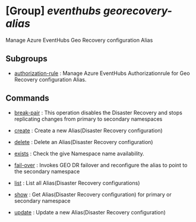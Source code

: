 # [Group] _eventhubs georecovery-alias_

Manage Azure EventHubs Geo Recovery configuration Alias

## Subgroups

- [authorization-rule](/Commands/eventhubs/georecovery-alias/authorization-rule/readme.md)
: Manage Azure EventHubs Authorizationrule for Geo Recovery configuration Alias.

## Commands

- [break-pair](/Commands/eventhubs/georecovery-alias/_break-pair.md)
: This operation disables the Disaster Recovery and stops replicating changes from primary to secondary namespaces

- [create](/Commands/eventhubs/georecovery-alias/_create.md)
: Create a new Alias(Disaster Recovery configuration)

- [delete](/Commands/eventhubs/georecovery-alias/_delete.md)
: Delete an Alias(Disaster Recovery configuration)

- [exists](/Commands/eventhubs/georecovery-alias/_exists.md)
: Check the give Namespace name availability.

- [fail-over](/Commands/eventhubs/georecovery-alias/_fail-over.md)
: Invokes GEO DR failover and reconfigure the alias to point to the secondary namespace

- [list](/Commands/eventhubs/georecovery-alias/_list.md)
: List all Alias(Disaster Recovery configurations)

- [show](/Commands/eventhubs/georecovery-alias/_show.md)
: Get Alias(Disaster Recovery configuration) for primary or secondary namespace

- [update](/Commands/eventhubs/georecovery-alias/_update.md)
: Update a new Alias(Disaster Recovery configuration)
